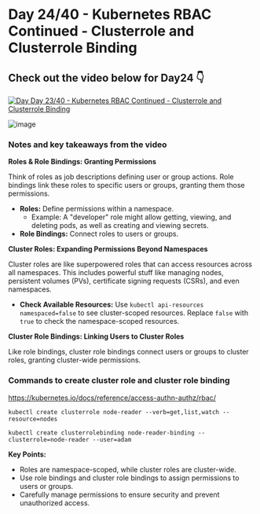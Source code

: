 # Day 24/40 - Kubernetes RBAC Continued - Clusterrole and Clusterrole Binding

## Check out the video below for Day24 👇

[![Day Day 23/40 - Kubernetes RBAC Continued - Clusterrole and Clusterrole Binding ](https://img.youtube.com/vi/DswQe7shSa4/sddefault.jpg)](https://youtu.be/DswQe7shSa4)

![image](https://github.com/user-attachments/assets/50076dc7-1168-4480-88c4-2d923aaa60f3)

### Notes and key takeaways from the video

**Roles & Role Bindings: Granting Permissions** 

Think of roles as job descriptions defining user or group actions. Role bindings link these roles to specific users or groups, granting them those permissions. 

* **Roles:** Define permissions within a namespace. 
   * Example: A "developer" role might allow getting, viewing, and deleting pods, as well as creating and viewing secrets. 
* **Role Bindings:** Connect roles to users or groups. 

**Cluster Roles: Expanding Permissions Beyond Namespaces**

Cluster roles are like superpowered roles that can access resources across all namespaces. This includes powerful stuff like managing nodes, persistent volumes (PVs), certificate signing requests (CSRs), and even namespaces. 

* **Check Available Resources:** Use `kubectl api-resources namespaced=false` to see cluster-scoped resources. Replace `false` with `true` to check the namespace-scoped resources.

**Cluster Role Bindings: Linking Users to Cluster Roles**

Like role bindings, cluster role bindings connect users or groups to cluster roles, granting cluster-wide permissions. 

### Commands to create cluster role and cluster role binding

https://kubernetes.io/docs/reference/access-authn-authz/rbac/

```
kubectl create clusterrole node-reader --verb=get,list,watch --resource=nodes
```

```
kubectl create clusterrolebinding node-reader-binding --clusterrole=node-reader --user=adam
```

**Key Points:**

* Roles are namespace-scoped, while cluster roles are cluster-wide. 
* Use role bindings and cluster role bindings to assign permissions to users or groups. 
* Carefully manage permissions to ensure security and prevent unauthorized access. 
